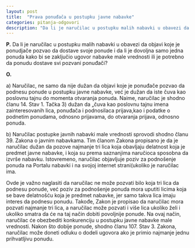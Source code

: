 ```yaml
---
layout: post
title:  "Prava ponuđača u postupku javne nabavke"
categories: pitanja-odgovori
description: "Da li je naručilac u postupku malih nabavki u obavezi da objavi koje je ponudjače pozvao da dostave svoje ponude i da li je dovoljna samo jedna ponuda kako bi se zaključio ugovor nabavke male vrednosti ili je potrebno da ponudu dostave svi pozvani ponuđači?"
---
```


**P.**
Da li je naručilac u postupku malih nabavki u obavezi da objavi koje je ponudjače pozvao da dostave svoje ponude i da li je dovoljna samo jedna ponuda kako bi se zaključio ugovor nabavke male vrednosti ili je potrebno da ponudu dostave svi pozvani ponuđači?


**O.**

a) Naručilac, ne samo da nije dužan da objavi koje je ponuđače pozvao da podnesu ponude u postupku javne nabavke, već je dužan da iste čuva kao poslovnu tajnu do momenta otvaranja ponuda. Naime, naručilac je shodno članu 14. Stav 1. Tačka 3) dužan da „čuva kao poslovnu tajnu imena zainteresovanih lica, ponuđača i podnosilaca prijava,kao i podatke o podnetim ponudama, odnosno prijavama, do otvaranja prijava, odnosno ponuda.
 
b) Naručilac postupke javnih nabavki male vrednosti sprovodi shodno članu 39. Zakona o javnim nabavkama. Tim članom Zakona propisano je da je naručilac dužan da pozove najmanje tri lica koja obavljaju delatnost koja je predmet javne nabavke, i koja su prema saznanjima naručioca sposobna da izvrše nabavku. Istovremeno, naručilac objavljuje poziv za podnošenje ponuda na Portalu nabavki i na svojoj internet strani(ukoliko je naručilac ima.
 
Ovde je važno naglasiti da naručilac ne može pozvati bilo koja tri lica da podnesu ponude, već poziv za podnošenje ponuda mora uputiti licima koja se bave delatnošću koja je predmet nabavke, jer samo takva lica imaju interes da podnesu ponudu. Takođe, Zakon je propisao da naručilac mora pozvati najmanje tri lica, a naručilac može pozvati i više lica ukoliko želi i ukoliko smatra da će na taj način dobiti povoljnije ponude. Na ovaj način, naručilac će obezbediti konkurenciju u postupku javne nabavke male vrednosti.
Nakon što dobije ponude, shodno članu 107. Stav 3. Zakona, naručilac može doneti odluku o dodeli ugovora ako je primio najmanje jednu prihvatljivu ponudu.